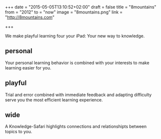 +++
date = "2015-05-05T13:10:52+02:00"
draft = false
title = "8mountains"
from = "2012"
to = "now"
image = "8mountains.png"
link = "http://8mountains.com"

+++

We make playful learning four your iPad: Your new way to knowledge.

## personal

Your personal learning behavior is combined with your interests to make learning easier for you.

## playful

Trial and error combined with immediate feedback and adapting difficulty serve you the most efficient learning experience.

## wide

A Knowledge-Safari highlights connections and relationshipts between topics to you.
